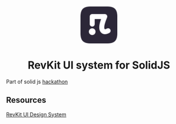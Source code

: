 <p align="center">
	<a href="https://specialdoom.github.io/solid-rev-kit-docs">
    <img height="100" src="./src/assets/images/logo.svg" />
  </a>
</p>

<h1 align="center">RevKit UI system for SolidJS
</h1>

Part of solid js [hackathon](https://hack.solidjs.com/)

## Resources

[RevKit UI Design System ](https://rev.webkul.design/kit/)
